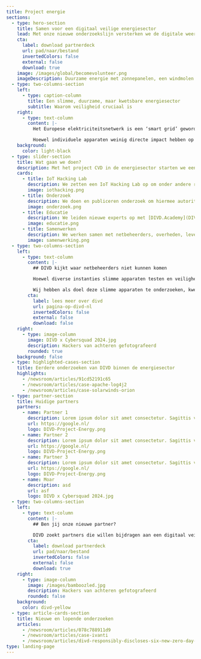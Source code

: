 ```yaml
---
title: Project energie
sections:
  - type: hero-section
    title: Samen voor een digitaal veilige energiesector
    lead: Met onze nieuwe onderzoekslijn versterken we de digitale weerbaarheid van het steeds kwetsbaarder wordende energiesysteem.
    cta:
      label: download partnerdeck
      url: pad/naar/bestand
      invertedColors: false
      external: false
      download: true
    image: /images/global/becomevolunteer.png
    imageDescription: Duurzame energie met zonnepanelen, een windmolen en EV laadpaal
  - type: two-columns-section
    left:
      - type: caption-column
        title: Een slimme, duurzame, maar kwetsbare energiesector
        subtitle: Waarom veiligheid cruciaal is
    right:
      - type: text-column
        content: |-
          Het Europese elektriciteitsnetwerk is een ‘smart grid’ geworden, waarin consumenten zowel gebruikers als producenten van energie zijn. Slimme, online verbonden apparaten helpen vraag en aanbod beter op elkaar af te stemmen, wat kansen biedt voor verduurzaming en marktinnovatie. Tegelijkertijd maakt dit ons energiesysteem kwetsbaar voor digitale aanvallen, zoals het bedreigende ‘Black-Out scenario, waarin cybercriminelen slimme apparaten manipuleren en grootschalige stroomstoringen veroorzaken.

          Hoewel individuele apparaten weinig directe impact hebben op het elektriciteitsnetwerk, kan grootschalige manipulatie door kwaadwillenden wel degelijk het elektriciteitsnetwerk ontwrichten en in sommige gevallen leiden tot een black-out op (inter)nationale schaal. Dit maakt het eerdergenoemde ‘smart grid’ kwetsbaar voor verstoring en angstzaaierij.
    background:
      color: light-black
  - type: slider-section
    title: Wat gaan we doen?
    description: Met het project CVD in de energiesector starten we een nieuwe onderzoekslijn om de digitale weerbaarheid van het steeds kwetsbaarder wordende energiesysteem te versterken. We richten ons op kennisontwikkeling, samenwerking en bewustwording binnen de sector en onderzoeken daarbij specifiek kwetsbaarheden in randapparatuur, zoals laadpalen, omvormers, thuisbatterijen en energiebeheersystemen.
    cards:
      - title: IoT Hacking Lab
        description: We zetten een IoT Hacking Lab op om onder andere randapparatuur zoals laadpalen, thuisbatterijen, omvormers e.d. te onderzoeken en testen. Daarnaast werken we samen met andere labs.
        image: iothacking.png
      - title: Onderzoek
        description: We doen en publiceren onderzoek om hiermee autoriteiten en partners te ondersteunen bij handhaving en het implementeren van verbeteringen binnen de energiesector.
        image: onderzoek.png
      - title: Educatie
        description: We leiden nieuwe experts op met [DIVD.Academy](DIVD.Academy) door lesmateriaal, trainingen en workshops te ontwikkelen voor studenten, de installatiebranche en onderwijsinstellingen in de energiesector.
        image: educatie.png
      - title: Samenwerken
        description: We werken samen met netbeheerders, overheden, leveranciers, fabrikanten, etc. om bewustzijn binnen de sector te vergroten en kwetsbaarheden te vinden en op te lossen.
        image: samenwerking.png
  - type: two-columns-section
    left:
      - type: text-column
        content: |-
          ## DIVD kijkt waar netbeheerders niet kunnen komen

          Hoewel diverse instanties slimme apparaten testen en veiligheidsnormen opstellen, hebben netbeheerders alleen controle over het energienetwerk **tot de aansluiting.** Terwijl de meeste risico’s zich echter achter de aansluiting en (slimme) meter bevinden, namelijk in apparaten die cybercriminelen kunnen misbruiken. 

          Wij hebben als doel deze slimme apparaten te onderzoeken, kwetsbaarheden tijdig te identificeren en fabrikanten te informeren zodat deze kwetsbaarheden verholpen kunnen worden en eventueel misbruik voorkomen kan worden.
        cta:
          label: lees meer over divd
          url: pagina-op-divd-nl
          invertedColors: false
          external: false
          download: false
    right:
      - type: image-column
        image: DIVD x Cybersquad 2024.jpg
        description: Hackers van achteren gefotografeerd
        rounded: true
    background: false
  - type: highlighted-cases-section
    title: Eerdere onderzoeken van DIVD binnen de energiesector
    highlights:
      - /newsroom/articles/91cd52191c65
      - /newsroom/articles/case-apache-log4j2
      - /newsroom/articles/case-solarwinds-orion
  - type: partner-section
    title: Huidige partners
    partners:
      - name: Partner 1
        description: Lorem ipsum dolor sit amet consectetur. Sagittis volutpat risus euismod venenatis gravida purus non.
        url: https://google.nl/
        logo: DIVD-Project-Energy.png
      - name: Partner 2
        description: Lorem ipsum dolor sit amet consectetur. Sagittis volutpat risus euismod venenatis gravida purus non. Lorem ipsum dolor sit amet consectetur. Sagittis volutpat risus euismod venenatis gravida purus non. Lorem ipsum dolor sit amet consectetur. Sagittis volutpat risus euismod venenatis gravida purus non.
        url: https://google.nl/
        logo: DIVD-Project-Energy.png
      - name: Partner 3
        description: Lorem ipsum dolor sit amet consectetur. Sagittis volutpat risus euismod venenatis gravida purus non.
        url: https://google.nl/
        logo: DIVD-Project-Energy.png
      - name: Moar
        description: asd
        url: asf
        logo: DIVD x Cybersquad 2024.jpg
  - type: two-columns-section
    left:
      - type: text-column
        content: |-
          ## Ben jij onze nieuwe partner?

          DIVD zoekt partners die willen bijdragen aan een digitaal veiliger energiesysteem. Daarom nodigen we bedrijven, experts en professionals uit om expertise, apparatuur of onderzoekscapaciteit beschikbaar te stellen. Download ons sponsordeck voor meer informatie
        cta:
          label: download partnerdeck
          url: pad/naar/bestand
          invertedColors: false
          external: false
          download: true
    right:
      - type: image-column
        image: /images/bamboozled.jpg
        description: Hackers van achteren gefotografeerd
        rounded: false
    background:
      color: divd-yellow
  - type: article-cards-section
    title: Nieuwe en lopende onderzoeken
    articles:
      - /newsroom/articles/078c788911d9
      - /newsroom/articles/case-ivanti
      - /newsroom/articles/divd-responsibly-discloses-six-new-zero-day-vulnerabilities-to-vendor
type: landing-page
---
```


